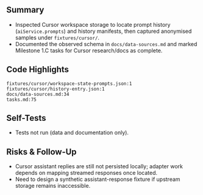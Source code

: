 ## Summary

- Inspected Cursor workspace storage to locate prompt history (`aiService.prompts`) and history manifests, then captured anonymised samples under `fixtures/cursor/`.
- Documented the observed schema in `docs/data-sources.md` and marked Milestone 1.C tasks for Cursor research/docs as complete.

## Code Highlights

```text
fixtures/cursor/workspace-state-prompts.json:1
fixtures/cursor/history-entry.json:1
docs/data-sources.md:34
tasks.md:75
```

## Self-Tests

- Tests not run (data and documentation only).

## Risks & Follow-Up

- Cursor assistant replies are still not persisted locally; adapter work depends on mapping streamed responses once located.
- Need to design a synthetic assistant-response fixture if upstream storage remains inaccessible.
